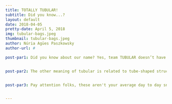 ```yaml
---
title: TOTALLY TUBULAR!
subtitle: Did you know...? 
layout: default
date: 2018-04-05
pretty-date: April 5, 2018
img: tubular-bags.jpeg
thumbnail: tubular-bags.jpeg
author: Núria Agües Paszkowsky
author-url: #

post-par1: Did you know about our name? Yes, team TUBULAR doesn’t have an acronym but there is a reason for our name! Tubular was a common expression during the 80s to express excitement, happiness or to say that something is really cool. 


post-par2: The other meaning of tubular is related to tube-shaped structures which our original idea of the experiment contained: we had the long-coiled tube (AirCore) and the alternative sampling system composed by canisters. Due to weight reduction and budget reasons we opted for sampling bags instead of canisters, but we are still TUBULAR!


post-par3: Pay attention folks, these aren't your average day to day snoreville boring bags! The bags we are going to use are Multi-Layer Foil Gas Sampling Bags from RESTEK and they consist of 4 different protective layers that act as a barrier minimising gas permeability. From outer to inner layer we have: 60-gauge nylon, polyethylene, 0.0003” aluminium foil and 0.002” polyethylene. Check out how they look like in the picture! Totally tubular!


---
```

